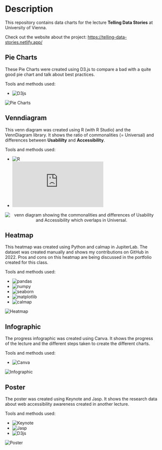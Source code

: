 # Description
This repository contains data charts for the lecture <b>Telling Data Stories</b> at University of Vienna.

Check out the website about the project: https://telling-data-stories.netlify.app/

## Pie Charts

These Pie Charts were created using D3.js to compare a bad with a quite good pie chart and talk about best practices.

Tools and methods used:
- ![D3js](https://d3js.org/)

![Pie Charts](https://github.com/YuriDevAT/telling-data-stories/blob/main/D3/piecharts.png)

## Venndiagram

This venn diagram was created using R (with R Studio) and the VennDiagram library. It shows the ratio of commonalities (= Universal) and differences between <b>Usabililty</b> and <b>Accessibility</b>.

Tools and methods used:
- ![R](https://www.r-project.org/)
- ![library VennDiagram](https://cran.r-project.org/web/packages/VennDiagram/VennDiagram.pdf)

<div align="center">
  
![venn diagram showing the commonalities and differences of Usability and Accessibility which overlaps in Universal.](https://github.com/YuriDevAT/telling-data-stories/blob/main/R/venndiagram.png)
  
</div>

## Heatmap

This heatmap was created using Python and calmap in JupiterLab. The dataset was created manually and shows my contributions on GitHub in 2022. Pros and cons on this heatmap are being discussed in the portfolio created for this class.

Tools and methods used:
- ![pandas](https://pandas.pydata.org/)
- ![numpy](https://numpy.org/)
- ![seaborn](https://seaborn.pydata.org/)
- ![matplotlib](https://matplotlib.org/)
- ![calmap](https://pythonhosted.org/calmap/)

![Heatmap](https://github.com/YuriDevAT/telling-data-stories/blob/main/Python/heatmap.png)

## Infographic

The progress infographic was created using Canva. It shows the progress of the lecture and the different steps taken to create the different charts.

Tools and methods used:
- ![Canva]()

![Infographic](https://github.com/YuriDevAT/telling-data-stories/blob/main/images/infographic.png)

## Poster

The poster was created using Keynote and Jasp. It shows the research data about web accessibility awareness created in another lecture.

Tools and methods used:
- ![Keynote](https://www.apple.com/keynote/)
- ![Jasp](https://jasp-stats.org/)
- ![D3js](https://d3js.org/)

![Poster](https://github.com/YuriDevAT/telling-data-stories/blob/main/images/poster.png)